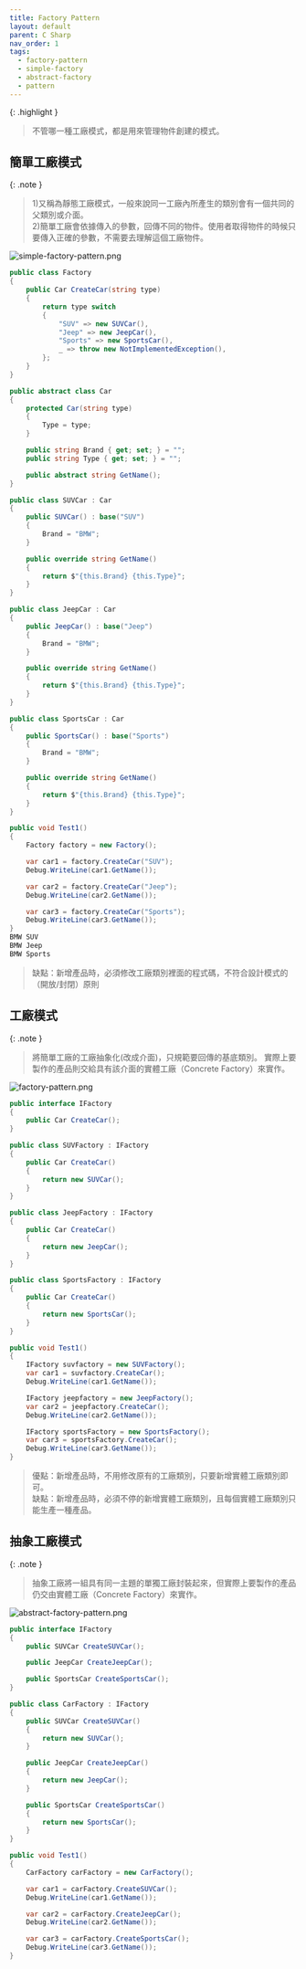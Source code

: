 ```yaml
---
title: Factory Pattern
layout: default
parent: C Sharp
nav_order: 1
tags:
  - factory-pattern
  - simple-factory
  - abstract-factory
  - pattern
---
```


{: .highlight }
>不管哪一種工廠模式，都是用來管理物件創建的模式。

## 簡單工廠模式

{: .note }
>1)又稱為靜態工廠模式，一般來說同一工廠內所產生的類別會有一個共同的父類別或介面。<br>
>2)簡單工廠會依據傳入的參數，回傳不同的物件。使用者取得物件的時候只要傳入正確的參數，不需要去理解這個工廠物件。

![simple-factory-pattern.png](simple-factory-pattern.png)

```cs
public class Factory
{
	public Car CreateCar(string type)
	{
		return type switch
		{
			"SUV" => new SUVCar(),
			"Jeep" => new JeepCar(),
			"Sports" => new SportsCar(),
			_ => throw new NotImplementedException(),
		};
	}
}
```
```cs
public abstract class Car
{
	protected Car(string type)
	{
		Type = type;
	}

	public string Brand { get; set; } = "";
	public string Type { get; set; } = "";

	public abstract string GetName();
}

public class SUVCar : Car
{
    public SUVCar() : base("SUV")
    {
        Brand = "BMW";
    }

    public override string GetName()
    {
        return $"{this.Brand} {this.Type}";
    }
}

public class JeepCar : Car
{
    public JeepCar() : base("Jeep")
    {
        Brand = "BMW";
    }

    public override string GetName()
    {
        return $"{this.Brand} {this.Type}";
    }
}

public class SportsCar : Car
{
    public SportsCar() : base("Sports")
    {
        Brand = "BMW";
    }

    public override string GetName()
    {
        return $"{this.Brand} {this.Type}";
    }
}
```
```cs
public void Test1()
{
	Factory factory = new Factory();

	var car1 = factory.CreateCar("SUV");
	Debug.WriteLine(car1.GetName());

	var car2 = factory.CreateCar("Jeep");
	Debug.WriteLine(car2.GetName());

	var car3 = factory.CreateCar("Sports");
	Debug.WriteLine(car3.GetName());
}
BMW SUV
BMW Jeep
BMW Sports
```

>缺點：新增產品時，必須修改工廠類別裡面的程式碼，不符合設計模式的（開放/封閉）原則<br>

## 工廠模式

{: .note }
>將簡單工廠的工廠抽象化(改成介面)，只規範要回傳的基底類別。
>實際上要製作的產品則交給具有該介面的實體工廠（Concrete Factory）來實作。

![factory-pattern.png](images/factory-pattern.png)

```cs
public interface IFactory
{
	public Car CreateCar();
}

public class SUVFactory : IFactory
{
	public Car CreateCar()
	{
		return new SUVCar();
	}
}

public class JeepFactory : IFactory
{
	public Car CreateCar()
	{
		return new JeepCar();
	}
}

public class SportsFactory : IFactory
{
	public Car CreateCar()
	{
		return new SportsCar();
	}
}
```
```cs
public void Test1()
{
	IFactory suvfactory = new SUVFactory();
	var car1 = suvfactory.CreateCar();
	Debug.WriteLine(car1.GetName());

	IFactory jeepfactory = new JeepFactory();
	var car2 = jeepfactory.CreateCar();
	Debug.WriteLine(car2.GetName());

	IFactory sportsFactory = new SportsFactory();
	var car3 = sportsFactory.CreateCar();
	Debug.WriteLine(car3.GetName());
}
```

>優點：新增產品時，不用修改原有的工廠類別，只要新增實體工廠類別即可。<br>
 缺點：新增產品時，必須不停的新增實體工廠類別，且每個實體工廠類別只能生產一種產品。
 

## 抽象工廠模式

{: .note }
>抽象工廠將一組具有同一主題的單獨工廠封裝起來，但實際上要製作的產品仍交由實體工廠（Concrete Factory）來實作。

![abstract-factory-pattern.png](images/abstract-factory-pattern.png)

```cs
public interface IFactory
{
	public SUVCar CreateSUVCar();

	public JeepCar CreateJeepCar();

	public SportsCar CreateSportsCar();
}

public class CarFactory : IFactory
{
	public SUVCar CreateSUVCar()
	{
		return new SUVCar();
	}

	public JeepCar CreateJeepCar()
	{
		return new JeepCar();
	}

	public SportsCar CreateSportsCar()
	{
		return new SportsCar();
	}
}
```
```cs
public void Test1()
{
	CarFactory carFactory = new CarFactory();

	var car1 = carFactory.CreateSUVCar();
	Debug.WriteLine(car1.GetName());

	var car2 = carFactory.CreateJeepCar();
	Debug.WriteLine(car2.GetName());

	var car3 = carFactory.CreateSportsCar();
	Debug.WriteLine(car3.GetName());
}
```
